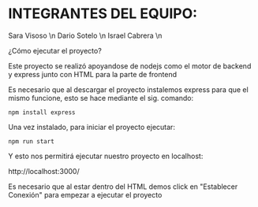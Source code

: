 # INTEGRANTES DEL EQUIPO:

Sara Visoso \n
Dario Sotelo \n
Israel Cabrera \n

¿Cómo ejecutar el proyecto?

Este proyecto se realizó apoyandose de nodejs como el motor de backend y express junto con HTML para la parte de frontend

Es necesario que al descargar el proyecto instalemos express para que el mismo funcione, esto se hace mediante el sig. comando:

`npm install express`


Una vez instalado, para iniciar el proyecto ejecutar:

`npm run start`

Y esto nos permitirá ejecutar nuestro proyecto en localhost:

http://localhost:3000/

Es necesario que al estar dentro del HTML demos click en "Establecer Conexión" para empezar a ejecutar el proyecto
